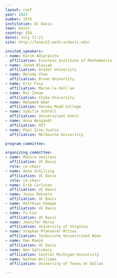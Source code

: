 ```yaml
---
layout: conf
year: 2023
number: 35th
institution: UC Davis
town: Davis
country: USA
dates: July 17-21
site: http://fpsac23.math.ucdavis.edu/

invited_speakers:
- name: Karim Adiprasito
  affiliation: Einstein Institute of Mathematics
- name: Jonah Blasiak
  affiliation: Drexel University
- name: Melody Chan
  affiliation: Brown University
- name: Eric Fusy
  affiliation: Marne-la-Vall`ee
- name: Rei Inoue
  affiliation: Chiba University
- name: Mohamed Omar
  affiliation: Harvey Mudd College
- name: Sybille Schroll
  affiliation: Universitaet Koeln
- name: Anna Weigandt
  affiliation: MIT
- name: Paul Zinn-Justin
  affiliation: Melbourne University

program_committee:

organizing_committee:
- name: Monica Vazirani
  affiliation: UC Davis
  role: co-chair
- name: Anne Schilling
  affiliation: UC Davis
  role: co-chair
- name: Erik Carlsson
  affiliation: UC Davis
- name: Jesus DeLoera
  affiliation: UC Davis
- name: Matthias Koeppe
  affiliation: UC Davis
- name: Fu Liu
  affiliation: UC Davis
- name: Jennifer Morse
  affiliation: University of Virginia
- name: Stephan Pfannerer-Mittas
  affiliation: Technische Universitaet Wien
- name: Dan Romik
  affiliation: UC Davis
- name: Ben Salisbury
  affiliation: Central Michigan University
- name: Nathan Williams
  affiliation: University of Texas at Dallas

---
```

